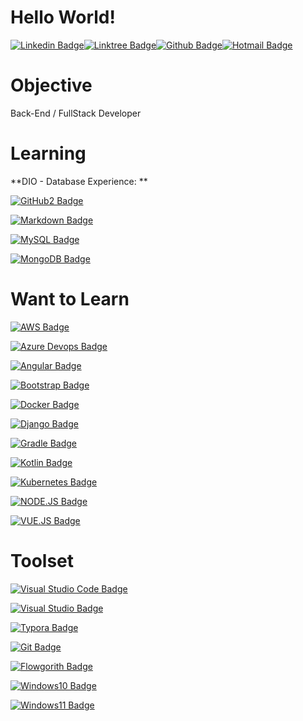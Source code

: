 # Hello World!

[![Linkedin Badge](https://img.shields.io/badge/-LinkedIn-blue?style=flat-square&logo=Linkedin&logoColor=white&link=https://www.linkedin.com/in/rafael-silva-willians/)](https://www.linkedin.com/in/rafael-silva-willians/)[![Linktree Badge](https://img.shields.io/badge/-Linktr.ee-green?style=flat-square&logo=Linktree&logoColor=white&link=https://linktr.ee/rafawillians)](https://linktr.ee/rafawillians/)[![Github Badge](https://img.shields.io/badge/-Github-000?style=flat-square&logo=Github&logoColor=white&link=https://github.com/RafaelWillians)](https://github.com/RafaelWillians)[![Hotmail Badge](https://img.shields.io/badge/-Hotmail-blue?style=flat-square&logo=microsoft-outlook&logoColor=white&link=mailto:rafael.willians@outlook.com)](mailto:rafael.willians@outlook.com)

# Objective

Back-End / FullStack Developer

# Learning

**DIO - Database Experience: **

[![GitHub2 Badge](https://img.shields.io/badge/GitHub-100000?style=for-the-badge&logo=github&logoColor=white)]()

[![Markdown Badge](https://img.shields.io/badge/Markdown-000000?style=for-the-badge&logo=markdown&logoColor=white)]()

[![MySQL Badge](https://img.shields.io/badge/MySQL-4479A1?style=for-the-badge&logo=mysql&logoColor=white)](https://www.mysql.com/)

[![MongoDB Badge](https://img.shields.io/badge/MongoDB-47A248?style=for-the-badge&logo=mongodb&logoColor=white)](https://mongodb.com/)



# Want to Learn

[![AWS Badge](https://img.shields.io/badge/Amazon_AWS-FF9900?style=for-the-badge&logo=amazonaws&logoColor=white)]()

[![Azure Devops Badge](https://img.shields.io/badge/Azure_DevOps-0078D7?style=for-the-badge&logo=azure-devops&logoColor=white)]()

[![Angular Badge](https://img.shields.io/badge/Angular-DD0031?style=for-the-badge&logo=angular&logoColor=white)]()

[![Bootstrap Badge](https://img.shields.io/badge/Bootstrap-563D7C?style=for-the-badge&logo=bootstrap&logoColor=white)]()

[![Docker Badge](https://img.shields.io/badge/Docker-2CA5E0?style=for-the-badge&logo=docker&logoColor=white)]()

[![Django Badge](https://img.shields.io/badge/Django-092E20?style=for-the-badge&logo=django&logoColor=green)]()

[![Gradle Badge](https://img.shields.io/badge/gradle-02303A?style=for-the-badge&logo=gradle&logoColor=white)]()

[![Kotlin Badge](https://img.shields.io/badge/Kotlin-0095D5?&style=for-the-badge&logo=kotlin&logoColor=white)]()

[![Kubernetes Badge](https://img.shields.io/badge/kubernetes-326ce5.svg?&style=for-the-badge&logo=kubernetes&logoColor=white)]()

[![NODE.JS Badge](https://img.shields.io/badge/Node.js-339933?style=for-the-badge&logo=nodedotjs&logoColor=white)]()

[![VUE.JS Badge](https://img.shields.io/badge/Vue.js-35495E?style=for-the-badge&logo=vuedotjs&logoColor=4FC08D)]()

# Toolset

[![Visual Studio Code Badge](https://img.shields.io/badge/Visual_Studio_Code-0078D4?style=for-the-badge&logo=visual%20studio%20code&logoColor=white&link=https://code.visualstudio.com/download)](https://code.visualstudio.com/download)

[![Visual Studio Badge](https://img.shields.io/badge/Visual_Studio-5C2D91?style=for-the-badge&logo=visual%20studio&logoColor=white&link=https://visualstudio.microsoft.com/downloads/)](https://visualstudio.microsoft.com/downloads/)

[![Typora Badge](https://img.shields.io/badge/Typora-FDF8F6?style=for-the-badge&logo=typora&link=https://typora.io/)](https://typora.io/)

[![Git Badge](https://img.shields.io/badge/GIT-FDF8F6?style=for-the-badge&logo=git&link=https://git-scm.com/)](https://git-scm.com/)

[![Flowgorith Badge](https://img.shields.io/badge/Flowgorithm-5AC710?style=for-the-badge&link=http://www.flowgorithm.org/)](http://www.flowgorithm.org/)

[![Windows10 Badge](https://img.shields.io/badge/Windows%2010-0078D6?style=for-the-badge&logo=windows&logoColor=white)](https://www.microsoft.com/software-download/windows10)

[![Windows11 Badge](https://img.shields.io/badge/Windows%2011-0078D6?style=for-the-badge&logo=windows&logoColor=white)](https://www.microsoft.com/software-download/windows11)

